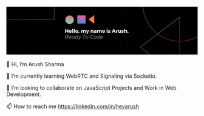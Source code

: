 ![banner](https://github.com/savagearush/savagearush/blob/main/banner.png)


👋 Hi, I’m Arush Sharma

🌱 I’m currently learning WebRTC and Signaling via Socketio.

💞️ I’m looking to collaborate on JavaScript Projects and Work in Web Development.

📫 How to reach me https://linkedin.com/in/heyarush
